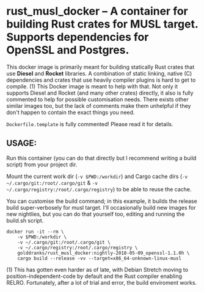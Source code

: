 # rust_musl_docker – A container for building Rust crates for MUSL target. Supports dependencies for OpenSSL and Postgres.

This docker image is primarily meant for building statically Rust crates that use **Diesel** and **Rocket** libraries.
A combination of static linking, native (C) dependencies and crates that use heavily compiler plugins is hard to get to
compile. (1) This Docker image is meant to help with that. Not only it supports Diesel and Rocket (and many other crates)
directly, it also is fully commented to help for possible customisation needs. There exists other similar images too,
but the lack of comments make them unhelpful if they don't happen to contain the exact things you need.

`Dockerfile.template` is fully commented! Please read it for details.

## USAGE:

Run this container (you can do that directly but I recommend writing a build script) from your project dir.

Mount the current work dir (`-v $PWD:/workdir`) and Cargo cache dirs (`-v ~/.cargo/git:/root/.cargo/git` &
`-v ~/.cargo/registry:/root/.cargo/registry`) to be able to reuse the cache.

You can customise the build command; in this example, it builds the release build super-verbosely for musl target.
I'll occasionally build new images for new nightlies, but you can do that yourself too, editing and running the build.sh
script.


```
docker run -it --rm \
    -v $PWD:/workdir \
    -v ~/.cargo/git:/root/.cargo/git \
    -v ~/.cargo/registry:/root/.cargo/registry \
    golddranks/rust_musl_docker:nightly-2018-05-09_openssl-1.1.0h \
    cargo build --release -vv --target=x86_64-unknown-linux-musl
```

(1) This has gotten even harder as of late, with Debian Stretch moving to position-independent-code by default and the Rust compiler enabling RELRO. Fortunately, after a lot of trial and error, the build enviroment works.
